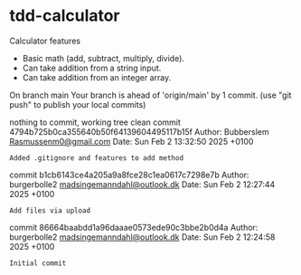 # tdd-calculator
Calculator features
 - Basic math (add, subtract, multiply, divide).
 - Can take addition from a string input.
 - Can take addition from an integer array.

On branch main
Your branch is ahead of 'origin/main' by 1 commit.
  (use "git push" to publish your local commits)

nothing to commit, working tree clean
commit 4794b725b0ca355640b50f64139604495117b15f
Author: Bubberslem <Rasmussenm0@gmail.com>
Date:   Sun Feb 2 13:32:50 2025 +0100

    Added .gitignore and features to add method

commit b1cb6143ce4a205a9a8fce28c1ea0617c7298e7b
Author: burgerbolle2 <madsingemanndahl@outlook.dk>
Date:   Sun Feb 2 12:27:44 2025 +0100

    Add files via upload

commit 86664baabdd1a96daaae0573ede90c3bbe2b0d4a
Author: burgerbolle2 <madsingemanndahl@outlook.dk>
Date:   Sun Feb 2 12:24:58 2025 +0100

    Initial commit
